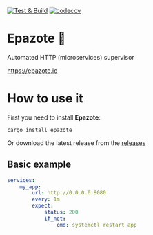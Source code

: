 [![Test & Build](https://github.com/epazote/epazote/actions/workflows/build.yml/badge.svg)](https://github.com/epazote/epazote/actions/workflows/build.yml)
[![codecov](https://codecov.io/gh/epazote/epazote/branch/main/graph/badge.svg?token=ztiGQV2sTm)](https://codecov.io/gh/epazote/epazote)

# Epazote 🌿
Automated HTTP (microservices) supervisor

https://epazote.io

# How to use it
First you need to install **Epazote**:

    cargo install epazote

Or download the latest release from the [releases](https://github.com/epazote/epazote/releases)


## Basic example

```yaml
services:
    my_app:
        url: http://0.0.0.0:8080
        every: 1m
        expect:
            status: 200
            if_not:
                cmd: systemctl restart app
```
